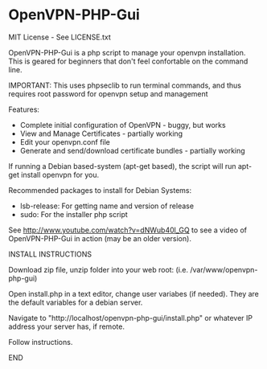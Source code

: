 OpenVPN-PHP-Gui
=======================

MIT License - See LICENSE.txt

OpenVPN-PHP-Gui is a php script to manage your openvpn installation.  
This is geared for beginners that don't feel confortable on the command line.


IMPORTANT:
This uses phpseclib to run terminal commands, and thus requires root password for openvpn setup and management

Features:

* Complete initial configuration of OpenVPN - buggy, but works
* View and Manage Certificates - partially working 
* Edit your openvpn.conf file
* Generate and send/download certificate bundles - partially working


If running a Debian based-system (apt-get based), the script will run apt-get install openvpn for you.

Recommended packages to install for Debian Systems:

* lsb-release: For getting name and version of release
* sudo:  For the installer php script

See http://www.youtube.com/watch?v=dNWub40l_GQ to see a video of OpenVPN-PHP-Gui in action (may be an older version). 


INSTALL INSTRUCTIONS

Download zip file, unzip folder into your web root: (i.e. /var/www/openvpn-php-gui)

Open install.php in a text editor, change user variabes (if needed). They are the default variables for a debian server.

Navigate to "http://localhost/openvpn-php-gui/install.php" or whatever IP address your server has, if remote.

Follow instructions.

END
